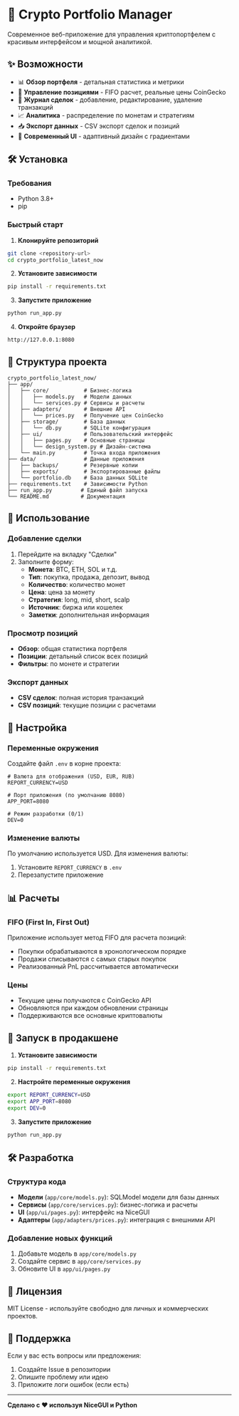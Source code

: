# 🚀 Crypto Portfolio Manager

Современное веб-приложение для управления криптопортфелем с красивым интерфейсом и мощной аналитикой.

## ✨ Возможности

- 📊 **Обзор портфеля** - детальная статистика и метрики
- 💼 **Управление позициями** - FIFO расчет, реальные цены CoinGecko
- 📝 **Журнал сделок** - добавление, редактирование, удаление транзакций
- 📈 **Аналитика** - распределение по монетам и стратегиям
- 📥 **Экспорт данных** - CSV экспорт сделок и позиций
- 🎨 **Современный UI** - адаптивный дизайн с градиентами

## 🛠 Установка

### Требования
- Python 3.8+
- pip

### Быстрый старт

1. **Клонируйте репозиторий**
```bash
git clone <repository-url>
cd crypto_portfolio_latest_now
```

2. **Установите зависимости**
```bash
pip install -r requirements.txt
```

3. **Запустите приложение**
```bash
python run_app.py
```

4. **Откройте браузер**
```
http://127.0.0.1:8080
```

## 📁 Структура проекта

```
crypto_portfolio_latest_now/
├── app/
│   ├── core/           # Бизнес-логика
│   │   ├── models.py   # Модели данных
│   │   └── services.py # Сервисы и расчеты
│   ├── adapters/       # Внешние API
│   │   └── prices.py   # Получение цен CoinGecko
│   ├── storage/        # База данных
│   │   └── db.py       # SQLite конфигурация
│   ├── ui/             # Пользовательский интерфейс
│   │   ├── pages.py    # Основные страницы
│   │   └── design_system.py # Дизайн-система
│   └── main.py         # Точка входа приложения
├── data/               # Данные приложения
│   ├── backups/        # Резервные копии
│   ├── exports/        # Экспортированные файлы
│   └── portfolio.db    # База данных SQLite
├── requirements.txt    # Зависимости Python
├── run_app.py         # Единый файл запуска
└── README.md          # Документация
```

## 🎯 Использование

### Добавление сделки
1. Перейдите на вкладку "Сделки"
2. Заполните форму:
   - **Монета**: BTC, ETH, SOL и т.д.
   - **Тип**: покупка, продажа, депозит, вывод
   - **Количество**: количество монет
   - **Цена**: цена за монету
   - **Стратегия**: long, mid, short, scalp
   - **Источник**: биржа или кошелек
   - **Заметки**: дополнительная информация

### Просмотр позиций
- **Обзор**: общая статистика портфеля
- **Позиции**: детальный список всех позиций
- **Фильтры**: по монете и стратегии

### Экспорт данных
- **CSV сделок**: полная история транзакций
- **CSV позиций**: текущие позиции с расчетами

## 🔧 Настройка

### Переменные окружения
Создайте файл `.env` в корне проекта:

```env
# Валюта для отображения (USD, EUR, RUB)
REPORT_CURRENCY=USD

# Порт приложения (по умолчанию 8080)
APP_PORT=8080

# Режим разработки (0/1)
DEV=0
```

### Изменение валюты
По умолчанию используется USD. Для изменения валюты:
1. Установите `REPORT_CURRENCY` в `.env`
2. Перезапустите приложение

## 📊 Расчеты

### FIFO (First In, First Out)
Приложение использует метод FIFO для расчета позиций:
- Покупки обрабатываются в хронологическом порядке
- Продажи списываются с самых старых покупок
- Реализованный PnL рассчитывается автоматически

### Цены
- Текущие цены получаются с CoinGecko API
- Обновляются при каждом обновлении страницы
- Поддерживаются все основные криптовалюты

## 🚀 Запуск в продакшене

1. **Установите зависимости**
```bash
pip install -r requirements.txt
```

2. **Настройте переменные окружения**
```bash
export REPORT_CURRENCY=USD
export APP_PORT=8080
export DEV=0
```

3. **Запустите приложение**
```bash
python run_app.py
```

## 🛠 Разработка

### Структура кода
- **Модели** (`app/core/models.py`): SQLModel модели для базы данных
- **Сервисы** (`app/core/services.py`): бизнес-логика и расчеты
- **UI** (`app/ui/pages.py`): интерфейс на NiceGUI
- **Адаптеры** (`app/adapters/prices.py`): интеграция с внешними API

### Добавление новых функций
1. Добавьте модель в `app/core/models.py`
2. Создайте сервис в `app/core/services.py`
3. Обновите UI в `app/ui/pages.py`

## 📝 Лицензия

MIT License - используйте свободно для личных и коммерческих проектов.

## 🤝 Поддержка

Если у вас есть вопросы или предложения:
1. Создайте Issue в репозитории
2. Опишите проблему или идею
3. Приложите логи ошибок (если есть)

---

**Сделано с ❤️ используя NiceGUI и Python**